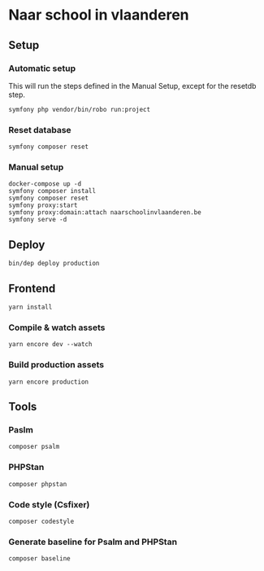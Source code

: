 # Naar school in vlaanderen

## Setup

### Automatic setup
This will run the steps defined in the Manual Setup, except for the resetdb step.
```
symfony php vendor/bin/robo run:project
```

### Reset database
```
symfony composer reset
```

### Manual setup
```
docker-compose up -d
symfony composer install
symfony composer reset
symfony proxy:start
symfony proxy:domain:attach naarschoolinvlaanderen.be
symfony serve -d
```

## Deploy
```
bin/dep deploy production
```

## Frontend

```
yarn install
```

### Compile & watch assets
```
yarn encore dev --watch
```
### Build production assets
```
yarn encore production
```
## Tools

### Paslm
```
composer psalm
```

### PHPStan
```
composer phpstan
```

### Code style (Csfixer)

```
composer codestyle
```

### Generate baseline for Psalm and PHPStan

```
composer baseline
```
